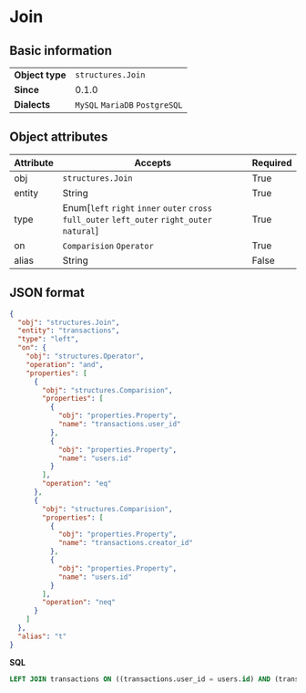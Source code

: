 # Join

## Basic information

|                 |                                |
|-----------------|--------------------------------|
| **Object type** | `structures.Join`              |
| **Since**       | 0.1.0                          |
| **Dialects**    | `MySQL` `MariaDB` `PostgreSQL` |

## Object attributes

| Attribute       | Accepts                                                                                | Required |
|-----------------|----------------------------------------------------------------------------------------|----------|
| obj             | `structures.Join`                                                                      | True     |
| entity          | String                                                                                 | True     |
| type            | Enum[`left` `right` `inner` `outer` `cross` `full_outer` `left_outer` `right_outer` `natural`]   | True     |
| on              | `Comparision` `Operator`                                                               | True     |
| alias           | String                                                                                 | False    |


## JSON format

```json
{
  "obj": "structures.Join",
  "entity": "transactions",
  "type": "left",
  "on": {
    "obj": "structures.Operator",
    "operation": "and",
    "properties": [
      {
        "obj": "structures.Comparision",
        "properties": [
          {
            "obj": "properties.Property",
            "name": "transactions.user_id"
          },
          {
            "obj": "properties.Property",
            "name": "users.id"
          }
        ],
        "operation": "eq"
      },
      {
        "obj": "structures.Comparision",
        "properties": [
          {
            "obj": "properties.Property",
            "name": "transactions.creator_id"
          },
          {
            "obj": "properties.Property",
            "name": "users.id"
          }
        ],
        "operation": "neq"
      }
    ]
  },
  "alias": "t"
}
```

**SQL**

```sql
LEFT JOIN transactions ON ((transactions.user_id = users.id) AND (transactions.creator_id != users.id)) AS t
```

